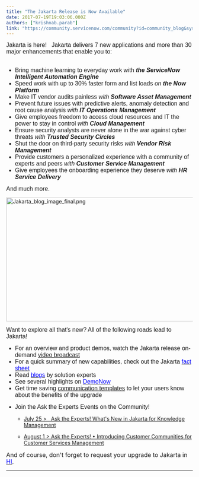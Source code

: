 ```yaml
---
title: "The Jakarta Release is Now Available"
date: 2017-07-19T19:03:06.000Z
authors: ["krishnab.parab"]
link: "https://community.servicenow.com/community?id=community_blog&sys_id=e1fde22ddbd0dbc01dcaf3231f9619c7"
---
```

<p><span style="font-family: arial,helvetica,sans-serif; font-size: 12pt;"> Jakarta is here!   Jakarta delivers 7 new applications and more than 30 major enhancements that enable you to: <br/><br/></span></p><ul><li><span style="font-size: 12pt; font-family: arial,helvetica,sans-serif;">Bring machine learning to everyday work with<strong> </strong><em><strong>the ServiceNow Intelligent Automation Engine</strong></em></span></li><li><span style="font-size: 12pt; font-family: arial,helvetica,sans-serif;">Speed work with up to 30% faster form and list loads<em> on <strong>the Now Platform</strong></em></span></li><li><span style="font-family: arial,helvetica,sans-serif; font-size: 12pt;">Make IT vendor audits painless <em>with <strong>Software Asset Management</strong></em><strong> </strong></span></li><li><span style="font-family: arial,helvetica,sans-serif; font-size: 12pt;">Prevent future issues with predictive alerts, anomaly detection and root cause analysis<strong> </strong><em>with<strong> IT Operations Management</strong></em></span></li><li><span style="font-family: arial,helvetica,sans-serif; font-size: 12pt;">Give employees freedom to access cloud resources and IT the power to stay in control<strong> </strong><em>with <strong>Cloud Management</strong></em></span></li><li><span style="font-family: arial,helvetica,sans-serif; font-size: 12pt;">Ensure security analysts are never alone in the war against cyber threats<strong> </strong><em>with <strong>Trusted Security Circles</strong></em></span></li><li><span style="font-family: arial,helvetica,sans-serif; font-size: 12pt;">Shut the door on third-party security risks<strong> </strong><em>with <strong>Vendor Risk Management</strong></em></span></li><li><span style="font-family: arial,helvetica,sans-serif; font-size: 12pt;">Provide customers a personalized experience with a community of experts and peers <em>with <strong>Customer Service Management</strong></em><strong> </strong></span></li><li><span style="font-family: arial,helvetica,sans-serif; font-size: 12pt;">Give employees the onboarding experience they deserve<strong> </strong><em>with <strong>HR Service Delivery</strong></em> </span></li></ul><p></p><p></p><p><span style="font-family: arial,helvetica,sans-serif; font-size: 12pt;"> And much more.</span></p><p></p><p><span><img   alt="Jakarta_blog_image_final.png" class="image-2 jive-image" height="334" src="d8c5bff9db9cdfc0b322f4621f9619b7.iix" style="width: 870px; height: 334.149px;" width="870"/></span></p><p align="right" style="margin-top: auto; margin-bottom: auto; text-align: right;"></p><p style="margin-top: auto; margin-bottom: auto;"><span style="font-family: arial,helvetica,sans-serif; font-size: 12pt;">Want to explore all that's new? All of the following roads lead to Jakarta! </span></p><ul><li><span style="font-family: arial,helvetica,sans-serif; font-size: 12pt;">For an overview and product demos, watch the Jakarta release <span style="font-size: 12.0pt; font-family: Arial;">on-demand <a title="" _jive_internal="true" href="/community?id=community_event&sys_id=40c4ba69dbdc5bc0b322f4621f96194d">video broadcast</a></span>   </span></li><li><span style="font-family: arial,helvetica,sans-serif; font-size: 12pt;">For a quick summary of new capabilities, check out the Jakarta <a _jive_internal="true" href="/community?id=community_article&sys_id=055c66a1dbd0dbc01dcaf3231f96198e"><span style="color: blue;">fact sheet</span></a></span></li><li><span style="font-family: arial,helvetica,sans-serif; font-size: 12pt;">Read <a _jive_internal="true" href="/community?id=community_blog&sys_id=bdbdaaa9dbd0dbc01dcaf3231f961960"><span style="color: blue;">blogs</span></a> by solution experts</span></li><li><span style="font-family: arial,helvetica,sans-serif; font-size: 12pt;">See several highlights on <a _jive_internal="true" href="http://bit.ly/2if1Lde"><span style="color: blue;">DemoNow</span></a></span></li><li><span style="font-size: 12pt; font-family: arial,helvetica,sans-serif;">Get time saving <a title="" _jive_internal="true" href="/community?id=community_blog&sys_id=c49caae1dbd0dbc01dcaf3231f9619b4">communication templates</a> to let your users know about the benefits of the upgrade</span></li><li><p><span style="font-size: 12pt; font-family: arial,helvetica,sans-serif;">Join the Ask the Experts Events on the Community!</span></p><ul><li><p><a title="" _jive_internal="true" data-containerid="2010" data-containertype="14" data-objectid="270595" data-objecttype="1" href="/community?id=community_question&sys_id=b605cf2ddbd8dbc01dcaf3231f961961">July 25 &gt;   Ask the Experts! What's New in Jakarta for Knowledge Management</a></p></li><li><p><span class="meta"><a title="" _jive_internal="true" data-containerid="2363" data-containertype="14" data-objectid="270596" data-objecttype="1" href="/community?id=community_question&sys_id=d1a04365db98dbc01dcaf3231f961999">August 1 &gt; Ask the Experts! • Introducing Customer Communities for Customer Services Management</a> </span></p></li></ul></li></ul><p style="margin-top: auto; margin-bottom: auto;"></p><p><span style="font-size: 12pt;">And of course, don't forget to request your upgrade to Jakarta in</span> <span style="font-family: arial,helvetica,sans-serif; font-size: 12pt;"><a _jive_internal="true" href="https://hi.service-now.com/hi_login.do?uri=upgrade_dashboard.do?" target="_blank"><span style="color: blue;">HI</span></a><span style="color: black;">.</span><a href="#_msocom_2" name="_msoanchor_2"><br/></a> </span></p><p></p><p></p><p></p><hr/>